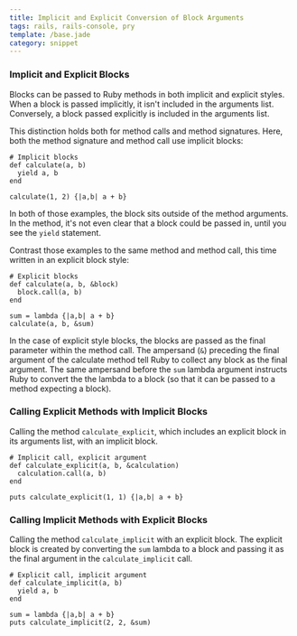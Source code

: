 ```yaml
---
title: Implicit and Explicit Conversion of Block Arguments
tags: rails, rails-console, pry
template: /base.jade
category: snippet
---
```


### Implicit and Explicit Blocks

Blocks can be passed to Ruby methods in both implicit and explicit styles. When a block is passed implicitly, it isn't included in the arguments list. Conversely, a block passed explicitly is included in the arguments list.

This distinction holds both for method calls and method signatures. Here, both the method signature and method call use implicit blocks:

```
# Implicit blocks
def calculate(a, b)
  yield a, b
end

calculate(1, 2) {|a,b| a + b}
```

In both of those examples, the block sits outside of the method arguments. In the method, it's not even clear that a block could be passed in, until you see the `yield` statement.

Contrast those examples to the same method and method call, this time written in an explicit block style:

```
# Explicit blocks
def calculate(a, b, &block)
  block.call(a, b)
end

sum = lambda {|a,b| a + b}
calculate(a, b, &sum)
```

In the case of explicit style blocks, the blocks are passed as the final parameter within the method call. The ampersand (`&`) preceding the final argument of the calculate method tell Ruby to collect any block as the final argument. The same ampersand before the `sum` lambda argument instructs Ruby to convert the the lambda to a block (so that it can be passed to a method expecting a block).

### Calling Explicit Methods with Implicit Blocks

Calling the method `calculate_explicit`, which includes an explicit block in its arguments list, with an implicit block. 

```
# Implicit call, explicit argument
def calculate_explicit(a, b, &calculation)
  calculation.call(a, b)
end

puts calculate_explicit(1, 1) {|a,b| a + b}
```

### Calling Implicit Methods with Explicit Blocks

Calling the method `calculate_implicit` with an explicit block. The explicit block is created by converting the `sum` lambda to a block and passing it as the final argument in the `calculate_implicit` call.

```
# Explicit call, implicit argument
def calculate_implicit(a, b)
  yield a, b
end

sum = lambda {|a,b| a + b}
puts calculate_implicit(2, 2, &sum)
```

